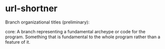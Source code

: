 # url-shortner

Branch organizational titles (preliminary):

core: A branch representing a fundamental archeype or code for the program. Something that is fundamental to the whole program rather than a feature of it.